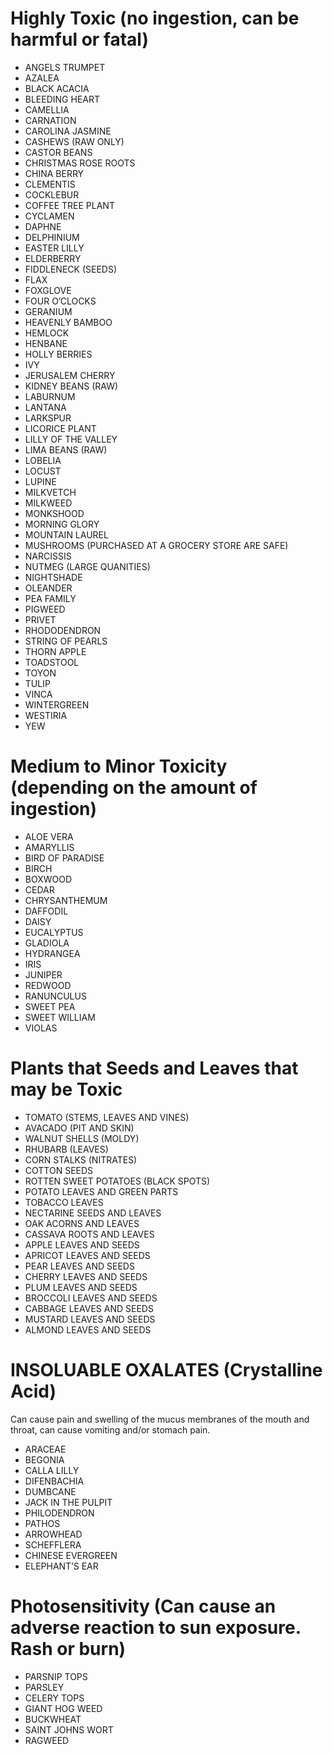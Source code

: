 <!-- TITLE: Toxic Plants -->
<!-- SUBTITLE: By Scott R. Murdock -->

# Highly Toxic (no ingestion, can be harmful or fatal)

* ANGELS TRUMPET
* AZALEA
* BLACK ACACIA
* BLEEDING HEART
* CAMELLIA
* CARNATION
* CAROLINA JASMINE
* CASHEWS (RAW ONLY) 
* CASTOR BEANS
* CHRISTMAS ROSE ROOTS
* CHINA BERRY
* CLEMENTIS
* COCKLEBUR
* COFFEE TREE PLANT
* CYCLAMEN
* DAPHNE
* DELPHINIUM
* EASTER LILLY
* ELDERBERRY
* FIDDLENECK (SEEDS)
* FLAX
* FOXGLOVE
* FOUR O’CLOCKS
* GERANIUM
* HEAVENLY BAMBOO
* HEMLOCK
* HENBANE
* HOLLY BERRIES
* IVY
* JERUSALEM CHERRY
* KIDNEY BEANS (RAW)
* LABURNUM
* LANTANA
* LARKSPUR
* LICORICE PLANT
* LILLY OF THE VALLEY
* LIMA BEANS (RAW)
* LOBELIA
* LOCUST
* LUPINE
* MILKVETCH
* MILKWEED
* MONKSHOOD
* MORNING GLORY
* MOUNTAIN LAUREL
* MUSHROOMS (PURCHASED AT A GROCERY STORE ARE SAFE)
* NARCISSIS
* NUTMEG (LARGE QUANITIES)
* NIGHTSHADE
* OLEANDER
* PEA FAMILY
* PIGWEED
* PRIVET
* RHODODENDRON
* STRING OF PEARLS
* THORN APPLE
* TOADSTOOL
* TOYON
* TULIP
* VINCA
* WINTERGREEN
* WESTIRIA
* YEW

# Medium to Minor Toxicity (depending on the amount of ingestion)

* ALOE VERA
* AMARYLLIS
* BIRD OF PARADISE
* BIRCH
* BOXWOOD
* CEDAR
* CHRYSANTHEMUM
* DAFFODIL
* DAISY
* EUCALYPTUS
* GLADIOLA
* HYDRANGEA
* IRIS
* JUNIPER
* REDWOOD
* RANUNCULUS
* SWEET PEA
* SWEET WILLIAM
* VIOLAS

# Plants that Seeds and Leaves that may be Toxic

* TOMATO (STEMS, LEAVES AND VINES)
* AVACADO (PIT AND SKIN)
* WALNUT SHELLS (MOLDY)
* RHUBARB (LEAVES) 
* CORN STALKS (NITRATES)
* COTTON SEEDS
* ROTTEN SWEET POTATOES (BLACK SPOTS)
* POTATO LEAVES AND GREEN PARTS
* TOBACCO LEAVES
* NECTARINE SEEDS AND LEAVES
* OAK ACORNS AND LEAVES
* CASSAVA ROOTS AND LEAVES
* APPLE LEAVES AND SEEDS
* APRICOT LEAVES AND SEEDS
* PEAR LEAVES AND SEEDS
* CHERRY LEAVES AND SEEDS
* PLUM LEAVES AND SEEDS
* BROCCOLI LEAVES AND SEEDS
* CABBAGE LEAVES AND SEEDS
* MUSTARD LEAVES AND SEEDS
* ALMOND LEAVES AND SEEDS

# INSOLUABLE OXALATES (Crystalline Acid)
Can cause pain and swelling of the mucus membranes of the mouth and throat, can cause vomiting and/or stomach pain.

* ARACEAE
* BEGONIA
* CALLA LILLY
* DIFENBACHIA
* DUMBCANE
* JACK IN THE PULPIT
* PHILODENDRON
* PATHOS
* ARROWHEAD
* SCHEFFLERA
* CHINESE EVERGREEN
* ELEPHANT’S EAR

# Photosensitivity (Can cause an adverse reaction to sun exposure. Rash or burn)

* PARSNIP TOPS
* PARSLEY
* CELERY TOPS
* GIANT HOG WEED
* BUCKWHEAT
* SAINT JOHNS WORT
* RAGWEED